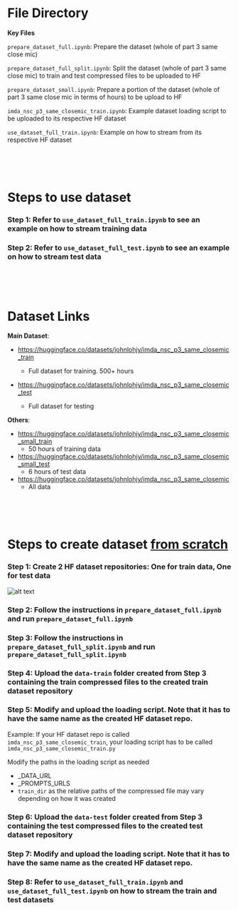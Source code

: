 # File Directory

**Key Files**

```prepare_dataset_full.ipynb```: Prepare the dataset (whole of part 3 same close mic)

```prepare_dataset_full_split.ipynb```: Split the dataset (whole of part 3 same close mic) to train and test compressed files to be uploaded to HF

```prepare_dataset_small.ipynb```: Prepare a portion of the dataset (whole of part 3 same close mic in terms of hours) to be upload to HF

```imda_nsc_p3_same_closemic_train.ipynb```: Example dataset loading script to be uploaded to its respective HF dataset

```use_dataset_full_train.ipynb```: Example on how to stream from its respective HF dataset

<br/>
<br/>
<br/>

# Steps to use dataset

### Step 1: Refer to ```use_dataset_full_train.ipynb``` to see an example on how to stream training data

### Step 2: Refer to ```use_dataset_full_test.ipynb``` to see an example on how to stream test data

<br/>
<br/>
<br/>

# Dataset Links
**Main Dataset**:
- https://huggingface.co/datasets/johnlohjy/imda_nsc_p3_same_closemic_train
    - Full dataset for training. 500+ hours

- https://huggingface.co/datasets/johnlohjy/imda_nsc_p3_same_closemic_test
    - Full dataset for testing

**Others**:
- https://huggingface.co/datasets/johnlohjy/imda_nsc_p3_same_closemic_small_train
    - 50 hours of training data
- https://huggingface.co/datasets/johnlohjy/imda_nsc_p3_same_closemic_small_test
    - 6 hours of test data
- https://huggingface.co/datasets/johnlohjy/imda_nsc_p3_same_closemic
    - All data

<br/>
<br/>
<br/>

# Steps to create dataset <u>from scratch</u>

### Step 1: Create 2 HF dataset repositories: One for train data, One for test data

![alt text](images/HF_create_dataset_repo.png)

### Step 2: Follow the instructions in ```prepare_dataset_full.ipynb``` and run ```prepare_dataset_full.ipynb```

### Step 3: Follow the instructions in ```prepare_dataset_full_split.ipynb``` and run ```prepare_dataset_full_split.ipynb```

### Step 4: Upload the ```data-train``` folder created from Step 3 containing the train compressed files to the created train dataset repository

### Step 5: Modify and upload the loading script. Note that it has to have the same name as the created HF dataset repo.

Example: If your HF dataset repo is called ```imda_nsc_p3_same_closemic_train```, your loading script has to be called ```imda_nsc_p3_same_closemic_train.py```

Modify the paths in the loading script as needed
- _DATA_URL
- _PROMPTS_URLS
- ```train_dir``` as the relative paths of the compressed file may vary depending on how it was created 

### Step 6: Upload the ```data-test``` folder created from Step 3 containing the test compressed files to the created test dataset repository

### Step 7: Modify and upload the loading script. Note that it has to have the same name as the created HF dataset repo.

### Step 8: Refer to ```use_dataset_full_train.ipynb``` and ```use_dataset_full_test.ipynb``` on how to stream the train and test datasets
